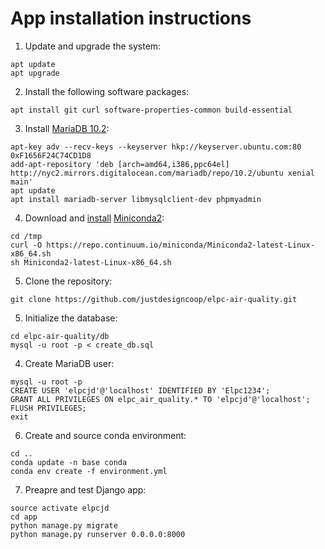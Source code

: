 # App installation instructions

1. Update and upgrade the system:

```
apt update
apt upgrade
```

2. Install the following software packages:

```
apt install git curl software-properties-common build-essential
```

3. Install [MariaDB 10.2](https://downloads.mariadb.org/mariadb/repositories):

```
apt-key adv --recv-keys --keyserver hkp://keyserver.ubuntu.com:80 0xF1656F24C74CD1D8
add-apt-repository 'deb [arch=amd64,i386,ppc64el] http://nyc2.mirrors.digitalocean.com/mariadb/repo/10.2/ubuntu xenial main'
apt update
apt install mariadb-server libmysqlclient-dev phpmyadmin
```

4. Download and [install](https://www.digitalocean.com/community/tutorials/how-to-install-the-anaconda-python-distribution-on-ubuntu-16-04) [Miniconda2](https://conda.io/docs/user-guide/install/index.html):

```
cd /tmp
curl -O https://repo.continuum.io/miniconda/Miniconda2-latest-Linux-x86_64.sh
sh Miniconda2-latest-Linux-x86_64.sh
```

5. Clone the repository:

```
git clone https://github.com/justdesigncoop/elpc-air-quality.git
```

5. Initialize the database:

```
cd elpc-air-quality/db
mysql -u root -p < create_db.sql
```

4. Create MariaDB user:

```
mysql -u root -p
CREATE USER 'elpcjd'@'localhost' IDENTIFIED BY 'Elpc1234';
GRANT ALL PRIVILEGES ON elpc_air_quality.* TO 'elpcjd'@'localhost';
FLUSH PRIVILEGES;
exit
```

6. Create and source conda environment:

```
cd ..
conda update -n base conda
conda env create -f environment.yml
```

7. Preapre and test Django app:

```
source activate elpcjd
cd app
python manage.py migrate
python manage.py runserver 0.0.0.0:8000
```